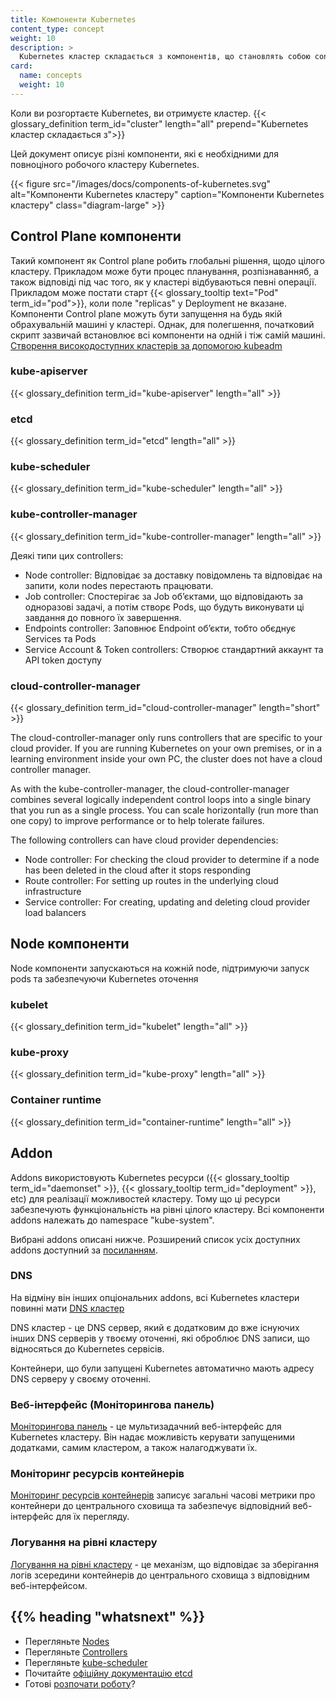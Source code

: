 ```yaml
---
title: Компоненти Kubernetes
content_type: concept
weight: 10
description: >
  Kubernetes кластер складається з компонентів, що становлять собою control plane, а також групи обчислювальних машин, що називаються nodes  
card:
  name: concepts
  weight: 10
---
```


<!-- overview -->
<!--
When you deploy Kubernetes, you get a cluster.
{{< glossary_definition term_id="cluster" length="all" prepend="A Kubernetes cluster consists of">}}

This document outlines the various components you need to have for
a complete and working Kubernetes cluster.

{{< figure src="/images/docs/components-of-kubernetes.svg" alt="Components of Kubernetes" caption="The components of a Kubernetes cluster" class="diagram-large" >}}
-->

Коли ви розгортаєте Kubernetes, ви отримуєте кластер. 
{{< glossary_definition term_id="cluster" length="all" prepend="Kubernetes кластер складається з">}}

Цей документ описує різні компоненти, які є необхідними для повноціного робочого кластеру Kubernetes. 

{{< figure src="/images/docs/components-of-kubernetes.svg" alt="Компоненти Kubernetes кластеру" caption="Компоненти Kubernetes кластеру" class="diagram-large" >}}

<!-- body -->
<!--
## Control Plane Components

The control plane's components make global decisions about the cluster (for example, scheduling), as well as detecting and responding to cluster events (for example, starting up a new {{< glossary_tooltip text="pod" term_id="pod">}} when a deployment's `replicas` field is unsatisfied).

Control plane components can be run on any machine in the cluster. However,
for simplicity, set up scripts typically start all control plane components on
the same machine, and do not run user containers on this machine. See
[Creating Highly Available clusters with kubeadm](/docs/setup/production-environment/tools/kubeadm/high-availability/)
for an example control plane setup that runs across multiple machines.

-->

## Control Plane компоненти

Такий компонент як Control plane робить глобальні рішення, щодо цілого кластеру. Прикладом може бути процес планування, розпізнаванняб, а також відповіді під час того, як у кластері відбуваються певні операції. Прикладом може постати старт {{< glossary_tooltip text="Pod" term_id="pod">}}, коли поле "replicas" у Deployment не вказане.
Компоненти Control plane можуть бути запущення на будь якій обрахувальній машині у кластері. Однак, для полегшення, початковий скрипт зазвичай встановлює всі компоненти на одній і тіж самій машині.
[Створення високодоступних кластерів за допомогою kubeadm](/docs/setup/production-environment/tools/kubeadm/high-availability/)

### kube-apiserver

{{< glossary_definition term_id="kube-apiserver" length="all" >}}

### etcd

{{< glossary_definition term_id="etcd" length="all" >}}

### kube-scheduler

{{< glossary_definition term_id="kube-scheduler" length="all" >}}

### kube-controller-manager

{{< glossary_definition term_id="kube-controller-manager" length="all" >}}

<!--
Some types of these controllers are:

  * Node controller: Responsible for noticing and responding when nodes go down.
  * Job controller: Watches for Job objects that represent one-off tasks, then creates
    Pods to run those tasks to completion.
  * Endpoints controller: Populates the Endpoints object (that is, joins Services & Pods).
  * Service Account & Token controllers: Create default accounts and API access tokens for new namespaces.
 -->

Деякі типи цих controllers:

  * Node controller: Відповідає за доставку повідомлень та відповідає на запити, коли nodes перестають працювати.
  * Job controller: Спостерігає за Job обʼєктами, що відповідають за одноразові задачі, а потім створє Pods, що будуть виконувати ці завдання до повного їх завершення.
  * Endpoints controller: Заповнює Endpoint обʼєкти, тобто обєднує Services та Pods
  * Service Account & Token controllers: Створює стандартний аккаунт та API token доступу

<!--
{{< glossary_definition term_id="cloud-controller-manager" length="short" >}}

The cloud-controller-manager only runs controllers that are specific to your cloud provider.
If you are running Kubernetes on your own premises, or in a learning environment inside your
own PC, the cluster does not have a cloud controller manager.

As with the kube-controller-manager, the cloud-controller-manager combines several logically
independent control loops into a single binary that you run as a single process. You can
scale horizontally (run more than one copy) to improve performance or to help tolerate failures.

The following controllers can have cloud provider dependencies:

  * Node controller: For checking the cloud provider to determine if a node has been deleted in the cloud after it stops responding
  * Route controller: For setting up routes in the underlying cloud infrastructure
  * Service controller: For creating, updating and deleting cloud provider load balancers
-->

### cloud-controller-manager

{{< glossary_definition term_id="cloud-controller-manager" length="short" >}}

The cloud-controller-manager only runs controllers that are specific to your cloud provider.
If you are running Kubernetes on your own premises, or in a learning environment inside your
own PC, the cluster does not have a cloud controller manager.

As with the kube-controller-manager, the cloud-controller-manager combines several logically
independent control loops into a single binary that you run as a single process. You can
scale horizontally (run more than one copy) to improve performance or to help tolerate failures.

The following controllers can have cloud provider dependencies:

  * Node controller: For checking the cloud provider to determine if a node has been deleted in the cloud after it stops responding
  * Route controller: For setting up routes in the underlying cloud infrastructure
  * Service controller: For creating, updating and deleting cloud provider load balancers

<!-- 
Node components run on every node, maintaining running pods and providing the Kubernetes runtime environment.
-->

## Node компоненти

Node компоненти запускаються на кожній node, підтримуючи запуск pods та забезпечуючи Kubernetes оточення

### kubelet

{{< glossary_definition term_id="kubelet" length="all" >}}

### kube-proxy

{{< glossary_definition term_id="kube-proxy" length="all" >}}

### Container runtime

{{< glossary_definition term_id="container-runtime" length="all" >}}

<!--
Addons use Kubernetes resources ({{< glossary_tooltip term_id="daemonset" >}},
{{< glossary_tooltip term_id="deployment" >}}, etc)
to implement cluster features. Because these are providing cluster-level features, namespaced resources
for addons belong within the `kube-system` namespace.

Selected addons are described below; for an extended list of available addons, please
see [Addons](/docs/concepts/cluster-administration/addons/).
-->

## Addon

Addons використовують Kubernetes ресурси ({{< glossary_tooltip term_id="daemonset" >}}, {{< glossary_tooltip term_id="deployment" >}}, etc) для реалізації можливостей кластеру. Тому що ці ресурси забезпечують функціональність на рівні цілого кластеру. Всі компоненти addons належать до namespace "kube-system".  

Вибрані addons описані нижче. Розширений список усіх доступних addons доступний за [посиланням](/docs/concepts/cluster-administration/addons/).

<!--
While the other addons are not strictly required, all Kubernetes clusters should have [cluster DNS](/docs/concepts/services-networking/dns-pod-service/), as many examples rely on it.

Cluster DNS is a DNS server, in addition to the other DNS server(s) in your environment, which serves DNS records for Kubernetes services.

Containers started by Kubernetes automatically include this DNS server in their DNS searches.
-->

### DNS

На відміну він інших опціональних addons, всі Kubernetes кластери повинні мати [DNS кластер](/docs/concepts/services-networking/dns-pod-service/)

DNS кластер - це DNS сервер, який є додатковим до вже існуючих інших DNS серверів у твоєму оточенні, які оброблює DNS записи, що відносяться до Kubernetes сервісів.

Контейнери, що були запущені Kubernetes автоматично мають адресу DNS серверу у своєму оточенні. 
 
<!--
[Dashboard](/docs/tasks/access-application-cluster/web-ui-dashboard/) is a general purpose, web-based UI for Kubernetes clusters. It allows users to manage and troubleshoot applications running in the cluster, as well as the cluster itself.
-->

### Веб-інтерфейс (Моніторингова панель)

[Моніторингова панель](/docs/tasks/access-application-cluster/web-ui-dashboard/) - це мультизадачний веб-інтерфейс для Kubernetes кластеру. Він надає можливість керувати запущеними додатками, самим кластером, а також налагоджувати їх. 

<!--
[Container Resource Monitoring](/docs/tasks/debug/debug-cluster/resource-usage-monitoring/) records generic time-series metrics
about containers in a central database, and provides a UI for browsing that data.
-->

### Моніторинг ресурсів контейнерів

[Моніторинг ресурсів контейнерів](/docs/tasks/debug/debug-cluster/resource-usage-monitoring/) записує загальні часові метрики про контейнери до центрального сховища та забезпечує відповідний веб-інтерфейс для їх перегляду.

<!--
A [cluster-level logging](/docs/concepts/cluster-administration/logging/) mechanism is responsible for
saving container logs to a central log store with search/browsing interface.
-->

### Логування на рівні кластеру

[Логування на рівні кластеру](/docs/concepts/cluster-administration/logging/) - це механізм, що відповідає за зберігання логів зсередини контейнерів до центрального сховища з відповідним веб-інтерфейсом. 


## {{% heading "whatsnext" %}}

<!--
* Learn about [Nodes](/docs/concepts/architecture/nodes/)
* Learn about [Controllers](/docs/concepts/architecture/controller/)
* Learn about [kube-scheduler](/docs/concepts/scheduling-eviction/kube-scheduler/)
* Read etcd's official [documentation](https://etcd.io/docs/)
-->
*   Перегляньте [Nodes](/docs/concepts/architecture/nodes)
*   Перегляньте [Controllers](/docs/concepts/architecture/controllers)
*   Перегляньте [kube-scheduler](/docs/concepts/scheduling-eviction/kube-scheduler)
*   Почитайте [офіційну документацію etcd](https://etcd.io/docs/)
*   Готові [розпочати роботу](/docs/setup/)?

